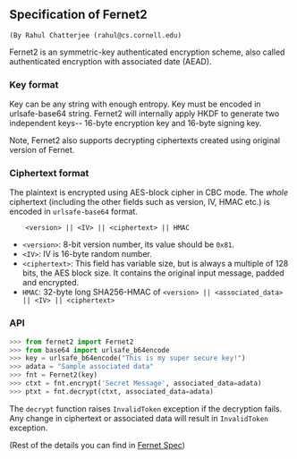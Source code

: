 ## Specification of Fernet2
```(By Rahul Chatterjee (rahul@cs.cornell.edu)```

Fernet2 is an symmetric-key authenticated encryption scheme, also called
authenticated encryption with associated date (AEAD). 


### Key format

Key can be any string with enough entropy. Key must be encoded in
urlsafe-base64 string.  Fernet2 will internally apply HKDF to generate
two independent keys-- 16-byte encryption key and 16-byte signing key.  

Note, Fernet2 also supports decrypting ciphertexts created using original
version of Fernet.

### Ciphertext format ###

The plaintext is encrypted using AES-block cipher in CBC mode.  The
*whole* ciphertext (including the other fields such as version, IV,
HMAC etc.) is encoded in `urlsafe-base64` format.

 
```
	<version> || <IV> || <ciphertext> || HMAC
```

*  `<version>`: 8-bit version number, its value should be `0x81`. 
*  `<IV>`: IV is 16-byte random number.
*  `<ciphertext>`: This field has variable size, but is always a
   multiple of 128 bits, the AES block size. It contains the original
   input message, padded and encrypted.
*  `HMAC`: 32-byte long SHA256-HMAC of `<version> || <associated_data> || <IV> ||
   <ciphertext>`


### API
```python
>>> from fernet2 import Fernet2 
>>> from base64 import urlsafe_b64encode
>>> key = urlsafe_b64encode("This is my super secure key!")
>>> adata = "Sample associated data" 
>>> fnt = Fernet2(key)
>>> ctxt = fnt.encrypt('Secret Message', associated_data=adata)
>>> ptxt = fnt.decrypt(ctxt, associated_data=adata)
```

The  `decrypt`   function  raises  `InvalidToken`  exception   if  the
decryption fails.  Any change  in ciphertext  or associated  data will
result in `InvalidToken` exception.

(Rest of the details you can find in [Fernet Spec](https://github.com/fernet/spec/blob/master/Spec.md))



